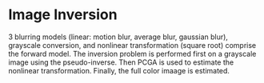 # Image Inversion

3 blurring models (linear: motion blur, average blur, gaussian blur), grayscale conversion, and nonlinear transformation (square root) comprise the forward model. The inversion problem is performed first on a grayscale image using the pseudo-inverse. Then PCGA is used to estimate the nonlinear transformation. Finally, the full color imaage is estimated.